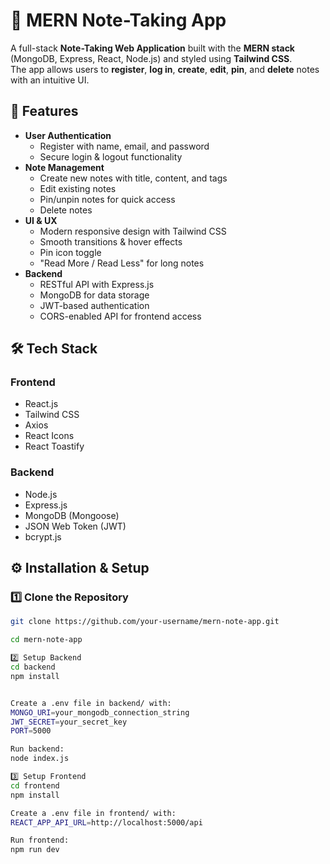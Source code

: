 # 📒 MERN Note-Taking App
A full-stack **Note-Taking Web Application** built with the **MERN stack** (MongoDB, Express, React, Node.js) and styled using **Tailwind CSS**.  
The app allows users to **register**, **log in**, **create**, **edit**, **pin**, and **delete** notes with an intuitive UI.



## 🚀 Features
- **User Authentication**
  - Register with name, email, and password
  - Secure login & logout functionality
- **Note Management**
  - Create new notes with title, content, and tags
  - Edit existing notes
  - Pin/unpin notes for quick access
  - Delete notes
- **UI & UX**
  - Modern responsive design with Tailwind CSS
  - Smooth transitions & hover effects
  - Pin icon toggle
  - "Read More / Read Less" for long notes
- **Backend**
  - RESTful API with Express.js
  - MongoDB for data storage
  - JWT-based authentication
  - CORS-enabled API for frontend access



## 🛠️ Tech Stack
### Frontend
- React.js
- Tailwind CSS
- Axios
- React Icons
- React Toastify

### Backend
- Node.js
- Express.js
- MongoDB (Mongoose)
- JSON Web Token (JWT)
- bcrypt.js


## ⚙️ Installation & Setup

### 1️⃣ Clone the Repository
```bash
git clone https://github.com/your-username/mern-note-app.git

cd mern-note-app

2️⃣ Setup Backend
cd backend
npm install


Create a .env file in backend/ with:
MONGO_URI=your_mongodb_connection_string
JWT_SECRET=your_secret_key
PORT=5000

Run backend:
node index.js

3️⃣ Setup Frontend
cd frontend
npm install

Create a .env file in frontend/ with:
REACT_APP_API_URL=http://localhost:5000/api

Run frontend:
npm run dev
